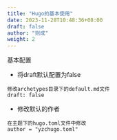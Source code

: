```yaml
---
title: "Hugo的基本使用"
date: 2023-11-28T10:48:36+08:00
draft: false
author: "则成"
weight: 2
---
```

基本配置

- 将draft默认配置为false

```
修改archetypes目录下的default.md文件
draft: false
```

- 修改默认的作者

```
在主题下的hugo.toml文件中修改
author = "yzchugo.toml"
```





